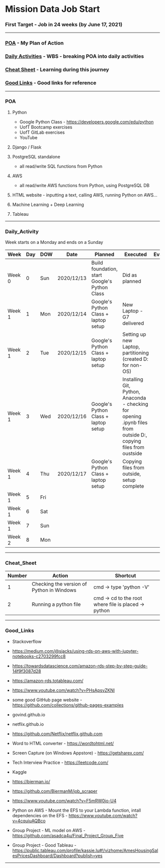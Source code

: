 # Mission Data Job Start 
### First Target - Job in 24 weeks (by June 17, 2021)

---

### [POA](#POA) - My Plan of Action
### [Daily Activities](#Daily_Activity) - WBS - breaking POA into daily activities

### [Cheat Sheet](#Cheat_Sheet) - Learning during this journey

### [Good Links](#Good_Links) - Good links for reference

---

### POA

1. Python
    - Google Python Class - https://developers.google.com/edu/python
    - UofT Bootcamp exercises
    - UofT GitLab exercises
    - YouTube
2. Django / Flask

3. PostgreSQL standalone
    - all read/write SQL functions from Python 

4. AWS 
    - all read/write AWS functions from Python, using PostgreSQL DB

5. HTML website - inputting a text, calling AWS, running Python on AWS...

6. Machine Learning + Deep Learning

7. Tableau 
---
### Daily_Activity
Week starts on a Monday and ends on a Sunday

Week | Day | DOW | Date | Planned | Executed | Evaluation
| --- | --- | --- | --- | --- | --- | --- |
Week 0 | 0 | Sun | 2020/12/13 | Build foundation, start Google's Python Class | Did as planned | 
Week 1 | 1 | Mon | 2020/12/14 | Google's Python Class + laptop setup | New Laptop - G7 delivered |
Week 1 | 2 | Tue | 2020/12/15 | Google's Python Class + laptop setup  | Setting up new Laptop, partitioning (created D: for non-OS)|
Week 1 | 3 | Wed | 2020/12/16 | Google's Python Class + laptop setup  | Installing Git, Python, Anaconda - checking for opening .ipynb files from outside D:, copying files from oustside | 
Week 1 | 4 | Thu | 2020/12/17 | Google's Python Class + laptop setup  | Copying files from outside, setup complete | 
Week 1 | 5 | Fri | | | |
Week 1 | 6 | Sat | | | |
Week 1 | 7 | Sun | | | |
Week 2 | 8 | Mon | | | |

---

### Cheat_Sheet

Number | Action | Shortcut
|---|---|---|
1 | Checking the version of Python in Windows | cmd -> type 'python -V'
2 | Running a python file | cmd -> cd to the root where file is placed -> python <filename>

---
### Good_Links

- Stackoverflow
- https://medium.com/@sjacks/using-rds-on-aws-with-jupyter-notebooks-c2703299fcc8
- https://towardsdatascience.com/amazon-rds-step-by-step-guide-14f9f3087d28
- https://amazon-rds.totableau.com/
- https://www.youtube.com/watch?v=PHsApsvZKNI
- some good GitHub page website - https://github.com/collections/github-pages-examples
- govind.github.io
- netflix.github.io
- https://github.com/Netflix/netflix.github.com

- Word to HTML converter - https://wordtohtml.net/
- Screen Capture (on Windows Appstore) - https://getsharex.com/
- Tech Interview Practice - https://leetcode.com/
- Kaggle


- https://bierman.io/
- https://github.com/BiermanM/job_scraper


- https://www.youtube.com/watch?v=F5mRW0jo-U4


- Python on AWS - Mount the EFS to your Lambda function, intall dependencies on the EFS - https://www.youtube.com/watch?v=4cquiuAQBco
- Group Project - ML model on AWS - https://github.com/asadca4u/Final_Project_Group_Five 
- Group Project - Good Tableau - https://public.tableau.com/profile/kassie.lu#!/vizhome/AmesHousingSalesPricesDashboard/Dashboard?publish=yes
---
